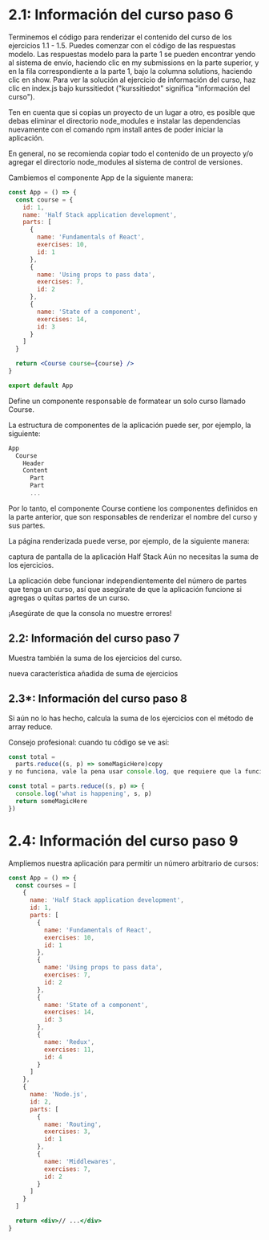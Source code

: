 # 2.1: Información del curso paso 6

Terminemos el código para renderizar el contenido del curso de los ejercicios 1.1 - 1.5. Puedes comenzar con el código de las respuestas modelo. Las respuestas modelo para la parte 1 se pueden encontrar yendo al sistema de envío, haciendo clic en my submissions en la parte superior, y en la fila correspondiente a la parte 1, bajo la columna solutions, haciendo clic en show. Para ver la solución al ejercicio de información del curso, haz clic en index.js bajo kurssitiedot ("kurssitiedot" significa "información del curso").

Ten en cuenta que si copias un proyecto de un lugar a otro, es posible que debas eliminar el directorio node_modules e instalar las dependencias nuevamente con el comando npm install antes de poder iniciar la aplicación.

En general, no se recomienda copiar todo el contenido de un proyecto y/o agregar el directorio node_modules al sistema de control de versiones.

Cambiemos el componente App de la siguiente manera:

```jsx
const App = () => {
  const course = {
    id: 1,
    name: 'Half Stack application development',
    parts: [
      {
        name: 'Fundamentals of React',
        exercises: 10,
        id: 1
      },
      {
        name: 'Using props to pass data',
        exercises: 7,
        id: 2
      },
      {
        name: 'State of a component',
        exercises: 14,
        id: 3
      }
    ]
  }

  return <Course course={course} />
}

export default App
```

Define un componente responsable de formatear un solo curso llamado Course.

La estructura de componentes de la aplicación puede ser, por ejemplo, la siguiente:

```js
App
  Course
    Header
    Content
      Part
      Part
      ...
```

Por lo tanto, el componente Course contiene los componentes definidos en la parte anterior, que son responsables de renderizar el nombre del curso y sus partes.

La página renderizada puede verse, por ejemplo, de la siguiente manera:

captura de pantalla de la aplicación Half Stack
Aún no necesitas la suma de los ejercicios.

La aplicación debe funcionar independientemente del número de partes que tenga un curso, así que asegúrate de que la aplicación funcione si agregas o quitas partes de un curso.

¡Asegúrate de que la consola no muestre errores!

## 2.2: Información del curso paso 7

Muestra también la suma de los ejercicios del curso.

nueva característica añadida de suma de ejercicios

## 2.3\*: Información del curso paso 8

Si aún no lo has hecho, calcula la suma de los ejercicios con el método de array reduce.

Consejo profesional: cuando tu código se ve así:

```js
const total =
  parts.reduce((s, p) => someMagicHere)copy
y no funciona, vale la pena usar console.log, que requiere que la función de flecha se escriba en su forma más larga:

const total = parts.reduce((s, p) => {
  console.log('what is happening', s, p)
  return someMagicHere
})
```

# 2.4: Información del curso paso 9

Ampliemos nuestra aplicación para permitir un número arbitrario de cursos:

```jsx
const App = () => {
  const courses = [
    {
      name: 'Half Stack application development',
      id: 1,
      parts: [
        {
          name: 'Fundamentals of React',
          exercises: 10,
          id: 1
        },
        {
          name: 'Using props to pass data',
          exercises: 7,
          id: 2
        },
        {
          name: 'State of a component',
          exercises: 14,
          id: 3
        },
        {
          name: 'Redux',
          exercises: 11,
          id: 4
        }
      ]
    },
    {
      name: 'Node.js',
      id: 2,
      parts: [
        {
          name: 'Routing',
          exercises: 3,
          id: 1
        },
        {
          name: 'Middlewares',
          exercises: 7,
          id: 2
        }
      ]
    }
  ]

  return <div>// ...</div>
}
```
